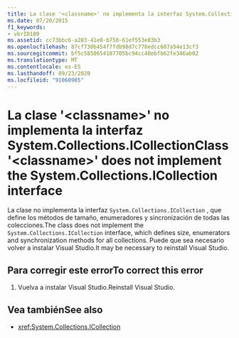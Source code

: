 ```yaml
---
title: La clase '<classname>' no implementa la interfaz System.Collections.ICollection
ms.date: 07/20/2015
f1_keywords:
- vbrID100
ms.assetid: cc73bbc6-a283-41e0-b750-61ef553e83b3
ms.openlocfilehash: 87cf730b454f7fdb98d7c778edcc607a54e13cf3
ms.sourcegitcommit: bf5c5850654187705bc94cc40ebfb62fe346ab02
ms.translationtype: MT
ms.contentlocale: es-ES
ms.lasthandoff: 09/23/2020
ms.locfileid: "91060905"
---
```

# <a name="class-classname-does-not-implement-the-systemcollectionsicollection-interface"></a><span data-ttu-id="a3309-102">La clase '\<classname>' no implementa la interfaz System.Collections.ICollection</span><span class="sxs-lookup"><span data-stu-id="a3309-102">Class '\<classname>' does not implement the System.Collections.ICollection interface</span></span>

<span data-ttu-id="a3309-103">La clase no implementa la interfaz `System.Collections.ICollection` , que define los métodos de tamaño, enumeradores y sincronización de todas las colecciones.</span><span class="sxs-lookup"><span data-stu-id="a3309-103">The class does not implement the `System.Collections.ICollection` interface, which defines size, enumerators and synchronization methods for all collections.</span></span> <span data-ttu-id="a3309-104">Puede que sea necesario volver a instalar Visual Studio.</span><span class="sxs-lookup"><span data-stu-id="a3309-104">It may be necessary to reinstall Visual Studio.</span></span>  
  
## <a name="to-correct-this-error"></a><span data-ttu-id="a3309-105">Para corregir este error</span><span class="sxs-lookup"><span data-stu-id="a3309-105">To correct this error</span></span>  
  
1. <span data-ttu-id="a3309-106">Vuelva a instalar Visual Studio.</span><span class="sxs-lookup"><span data-stu-id="a3309-106">Reinstall Visual Studio.</span></span>  
  
## <a name="see-also"></a><span data-ttu-id="a3309-107">Vea también</span><span class="sxs-lookup"><span data-stu-id="a3309-107">See also</span></span>

- <xref:System.Collections.ICollection>
